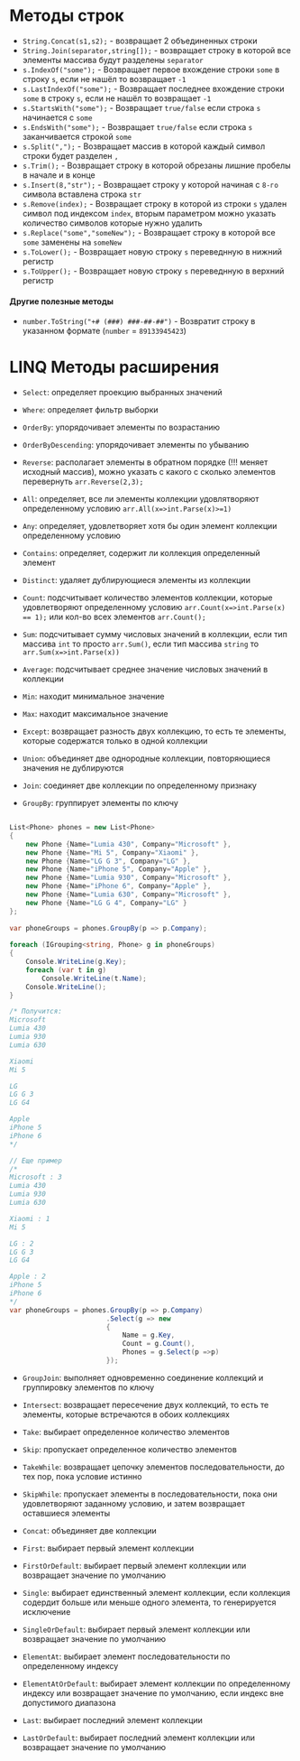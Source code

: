 # Методы строк

* `String.Concat(s1,s2);` - возвращает 2 объединенных строки
* `String.Join(separator,string[]);` - возвращает строку в которой все элементы массива будут разделены `separator`
* `s.IndexOf("some");` - Возвращает первое вхождение строки `some` в строку `s`, если не нашёл то возвращает `-1`
* `s.LastIndexOf("some");` - Возвращает последнее вхождение строки `some` в строку `s`, если не нашёл то возвращает `-1`
* `s.StartsWith("some");` - Возвращает `true/false` если строка `s` начинается с `some`
* `s.EndsWith("some");` - Возвращает `true/false` если строка `s` заканчивается строкой `some`
* `s.Split(",");` - Возвращает массив в которой каждый символ строки будет разделен `,`
* `s.Trim();` - Возвращает строку в которой обрезаны лишние пробелы в начале и в конце
* `s.Insert(8,"str");` - Возвращает строку у которой начиная с `8-го` символа вставлена строка `str`
* `s.Remove(index);` - Возвращает строку в которой из строки `s` удален символ под индексом `index`, вторым параметром можно указать количество символов которые нужно удалить
* `s.Replace("some","someNew");` - Возвращает строку в которой все `some` заменены на `someNew`
* `s.ToLower();` - Возвращает новую строку `s` переведнную в нижний регистр
* `s.ToUpper();` - Возвращает новую строку `s` переведнную в верхний регистр

#### Другие полезные методы

* `number.ToString("+# (###) ###-##-##")` - Возвратит строку в указанном формате (`number` = `89133945423`)

# LINQ Методы расширения

* `Select`: определяет проекцию выбранных значений

* `Where`: определяет фильтр выборки

* `OrderBy`: упорядочивает элементы по возрастанию

* `OrderByDescending`: упорядочивает элементы по убыванию

* `Reverse`: располагает элементы в обратном порядке (!!! меняет исходный массив), можно указать с какого с сколько элементов перевернуть `arr.Reverse(2,3);`

* `All`: определяет, все ли элементы коллекции удовлятворяют определенному условию `arr.All(x=>int.Parse(x)>=1)`

* `Any`: определяет, удовлетворяет хотя бы один элемент коллекции определенному условию

* `Contains`: определяет, содержит ли коллекция определенный элемент

* `Distinct`: удаляет дублирующиеся элементы из коллекции

* `Count`: подсчитывает количество элементов коллекции, которые удовлетворяют определенному условию `arr.Count(x=>int.Parse(x) == 1);` или кол-во всех элементов `arr.Count();`

* `Sum`: подсчитывает сумму числовых значений в коллекции, если тип массива `int` то просто `arr.Sum()`, если тип массива `string` то `arr.Sum(x=>int.Parse(x))`

* `Average`: подсчитывает cреднее значение числовых значений в коллекции

* `Min`: находит минимальное значение

* `Max`: находит максимальное значение

* `Except`: возвращает разность двух коллекцию, то есть те элементы, которые содержатся только в одной коллекции

* `Union`: объединяет две однородные коллекции, повторяющиеся значения не дублируются

* `Join`: соединяет две коллекции по определенному признаку

* `GroupBy`: группирует элементы по ключу
``` csharp

List<Phone> phones = new List<Phone>
{
    new Phone {Name="Lumia 430", Company="Microsoft" },
    new Phone {Name="Mi 5", Company="Xiaomi" },
    new Phone {Name="LG G 3", Company="LG" },
    new Phone {Name="iPhone 5", Company="Apple" },
    new Phone {Name="Lumia 930", Company="Microsoft" },
    new Phone {Name="iPhone 6", Company="Apple" },
    new Phone {Name="Lumia 630", Company="Microsoft" },
    new Phone {Name="LG G 4", Company="LG" }
};
 
var phoneGroups = phones.GroupBy(p => p.Company);
 
foreach (IGrouping<string, Phone> g in phoneGroups)
{
    Console.WriteLine(g.Key);
    foreach (var t in g)
        Console.WriteLine(t.Name);
    Console.WriteLine();
}

/* Получится:
Microsoft
Lumia 430
Lumia 930
Lumia 630

Xiaomi
Mi 5

LG
LG G 3
LG G4

Apple
iPhone 5
iPhone 6
*/

// Еще пример
/*
Microsoft : 3
Lumia 430
Lumia 930
Lumia 630

Xiaomi : 1
Mi 5

LG : 2
LG G 3
LG G4

Apple : 2
iPhone 5
iPhone 6
*/
var phoneGroups = phones.GroupBy(p => p.Company)
                        .Select(g => new
                        { 
                            Name = g.Key, 
                            Count = g.Count(), 
                            Phones = g.Select(p =>p) 
                        });
```

* `GroupJoin`: выполняет одновременно соединение коллекций и группировку элементов по ключу

* `Intersect`: возвращает пересечение двух коллекций, то есть те элементы, которые встречаются в обоих коллекциях

* `Take`: выбирает определенное количество элементов

* `Skip`: пропускает определенное количество элементов

* `TakeWhile`: возвращает цепочку элементов последовательности, до тех пор, пока условие истинно

* `SkipWhile`: пропускает элементы в последовательности, пока они удовлетворяют заданному условию, и затем возвращает оставшиеся элементы

* `Concat`: объединяет две коллекции

* `First`: выбирает первый элемент коллекции

* `FirstOrDefault`: выбирает первый элемент коллекции или возвращает значение по умолчанию

* `Single`: выбирает единственный элемент коллекции, если коллекция содердит больше или меньше одного элемента, то генерируется исключение

* `SingleOrDefault`: выбирает первый элемент коллекции или возвращает значение по умолчанию

* `ElementAt`: выбирает элемент последовательности по определенному индексу

* `ElementAtOrDefault`: выбирает элемент коллекции по определенному индексу или возвращает значение по умолчанию, если индекс вне допустимого диапазона

* `Last`: выбирает последний элемент коллекции

* `LastOrDefault`: выбирает последний элемент коллекции или возвращает значение по умолчанию
